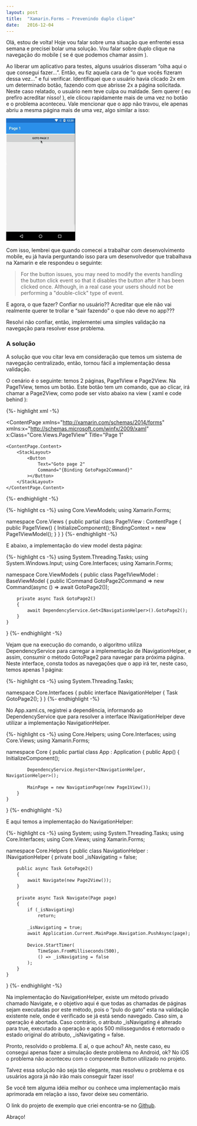 ```yaml
---
layout: post
title:  "Xamarin.Forms – Prevenindo duplo clique"
date:   2016-12-04
---
```


<p class="intro"><span class="dropcap">O</span>lá, estou de volta! Hoje vou falar sobre uma situação que enfrentei essa semana e precisei bolar uma solução. Vou falar sobre duplo clique na navegação do mobile ( se é que podemos chamar assim ).</p>

Ao liberar um aplicativo para testes, alguns usuários disseram “olha aqui o que consegui fazer…”. Então, eu fiz aquela cara de “o que vocês fizeram dessa vez…” e fui verificar. Identifiquei que o usuário havia clicado 2x em um determinado botão, fazendo com que abrisse 2x a página solicitada. Neste caso relatado, o usuário nem teve culpa ou maldade. Sem querer ( eu prefiro acreditar nisso! ), ele clicou rapidamente mais de uma vez no botão e o problema aconteceu. Vale mencionar que o app não travou, ele apenas abriu a mesma página mais de uma vez, algo similar a isso:

<img src="/assets/img/duplo-clique-app-mobile.gif" alt="Exemplo de duplo clique sendo realizado em uma tela do app."> 

Com isso, lembrei que quando comecei a trabalhar com desenvolvimento mobile, eu já havia perguntando isso para um desenvolvedor que trabalhava na Xamarin e ele respondeu o seguinte:

<blockquote>For the button issues, you may need to modify the events handling the button click event so that it disables the button after it has been clicked once. Although, in a real case your users should not be performing a "double-click" type of event.</blockquote>

E agora, o que fazer? Confiar no usuário?? Acreditar que ele não vai realmente querer te trollar e “sair fazendo” o que não deve no app???

Resolvi não confiar, então, implementei uma simples validação na navegação para resolver esse problema.

### A solução

A solução que vou citar leva em consideração que temos um sistema de navegação centralizado, então, tornou fácil a implementação dessa validação.

O cenário é o seguinte: temos 2 páginas, Page1View e Page2View. Na Page1View, temos um botão. Este botão tem um comando, que ao clicar, irá chamar a Page2View, como pode ser visto abaixo na view ( xaml e code behind ):

{%- highlight xml -%}
<?xml version="1.0" encoding="UTF-8"?>
<ContentPage 
    xmlns="http://xamarin.com/schemas/2014/forms" 
    xmlns:x="http://schemas.microsoft.com/winfx/2009/xaml" 
    x:Class="Core.Views.Page1View"
    Title="Page 1"
>
    <ContentPage.Content>
        <StackLayout>
            <Button
                Text="Goto page 2"
                Command="{Binding GotoPage2Command}"
            ></Button>
        </StackLayout>
    </ContentPage.Content>
</ContentPage>
{%- endhighlight -%}

{%- highlight cs -%}
using Core.ViewModels;
using Xamarin.Forms;

namespace Core.Views
{
    public partial class Page1View : ContentPage
    {
        public Page1View()
        {
            InitializeComponent();
            BindingContext = new Page1ViewModel();
        }
    }
}
{%- endhighlight -%}

E abaixo, a implementação do view model desta página:

{%- highlight cs -%}
using System.Threading.Tasks;
using System.Windows.Input;
using Core.Interfaces;
using Xamarin.Forms;

namespace Core.ViewModels
{
    public class Page1ViewModel : BaseViewModel
    {
        public ICommand GotoPage2Command => new Command(async () => await GotoPage2());

        private async Task GotoPage2()
        {
            await DependencyService.Get<INavigationHelper>().GotoPage2();
        }
    }
}
{%- endhighlight -%}

Vejam que na execução do comando, o algoritmo utiliza DependencyService para carregar a implementação de INavigationHelper, e assim, consumir o método GotoPage2 para navegar para próxima página. Neste interface, consta todos as navegações que o app irá ter, neste caso, temos apenas 1 página:

{%- highlight cs -%}
using System.Threading.Tasks;

namespace Core.Interfaces
{
    public interface INavigationHelper
    {
        Task GotoPage2();
    }
}
{%- endhighlight -%}

No App.xaml.cs, registrei a dependência, informando ao DependencyService que para resolver a interface INavigationHelper deve utilizar a implementação NavigationHelper.

{%- highlight cs -%}
using Core.Helpers;
using Core.Interfaces;
using Core.Views;
using Xamarin.Forms;

namespace Core
{
    public partial class App : Application
    {
        public App()
        {
            InitializeComponent();

            DependencyService.Register<INavigationHelper, NavigationHelper>();

            MainPage = new NavigationPage(new Page1View());
        }
    }
}
{%- endhighlight -%}

E aqui temos a implementação do NavigationHelper:

{%- highlight cs -%}
using System;
using System.Threading.Tasks;
using Core.Interfaces;
using Core.Views;
using Xamarin.Forms;

namespace Core.Helpers
{
    public class NavigationHelper : INavigationHelper
    {
        private bool _isNavigating = false;

        public async Task GotoPage2()
        {
            await Navigate(new Page2View());
        }

        private async Task Navigate(Page page)
        {
            if (_isNavigating)
                return;

            _isNavigating = true;
            await Application.Current.MainPage.Navigation.PushAsync(page);

            Device.StartTimer(
                TimeSpan.FromMilliseconds(500), 
                () => _isNavigating = false
            );
        }
    }
}
{%- endhighlight -%}

Na implementação do NavigationHelper, existe um método privado chamado Navigate, e o objetivo aqui é que todas as chamadas de páginas sejam executadas por este método, pois o “pulo do gato” esta na validação existente nele, onde é verificado se já está sendo navegado. Caso sim, a operação é abortada. Caso contrário, o atributo _isNavigating é alterado para true, executado a operação e após 500 milissegundos é retornado o estado original do atributo, _isNavigating = false.

Pronto, resolvido o problema. E aí, o que achou? Ah, neste caso, eu consegui apenas fazer a simulação deste problema no Android, ok? No iOS o problema não aconteceu com o componente Button utilizado no projeto.

Talvez essa solução não seja tão elegante, mas resolveu o problema e os usuários agora já não irão mais conseguir fazer isso!

Se você tem alguma idéia melhor ou conhece uma implementação mais aprimorada em relação a isso, favor deixe seu comentário.

O link do projeto de exemplo que criei encontra-se no [Github][projeto].

Abraço!

[projeto]: https://github.com/ionixjunior/XFNavigation
